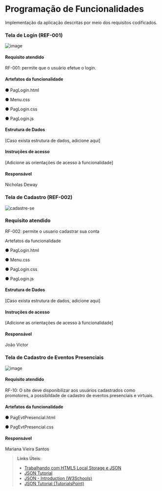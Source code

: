 # Programação de Funcionalidades

Implementação da aplicação descritas por meio dos requisitos codificados. 

### Tela de Login (REF-001)

![image](https://github.com/ICEI-PUC-Minas-PMV-ADS/ADS-EIXO-1-MARCAE/assets/65633444/84ae0549-abb5-4d0a-91cc-8279a7b18c89)


#### Requisito atendido

RF-001: permite que o usuário efetue o login.


#### Artefatos da funcionalidade

● PagLogin.html

● Menu.css

● PagLogin.css

● PagLogin.js


#### Estrutura de Dados

[Caso exista estrutura de dados, adicione aqui]


#### Instruções de acesso

[Adicione as orientações de acesso à funcionalidade]


#### Responsável
Nicholas Deway


### Tela de Cadastro (REF-002)

![cadastre-se](https://github.com/ICEI-PUC-Minas-PMV-ADS/ADS-EIXO-1-MARCAE/assets/144181666/6c1bd445-4c2e-4c7f-bb6c-cf9d6f6b83bf)


### Requisito atendido

RF-002: permite o usuario cadastrar sua conta

Artefatos da funcionalidade

● PagLogin.html

● Menu.css

● PagLogin.css

● PagLogin.js


#### Estrutura de Dados

[Caso exista estrutura de dados, adicione aqui]


#### Instruções de acesso

[Adicione as orientações de acesso à funcionalidade]


#### Responsável
João Victor



### Tela de Cadastro de Eventos Presenciais

![image](https://github.com/ICEI-PUC-Minas-PMV-ADS/ADS-EIXO-1-MARCAE/assets/32981763/483dd3ef-dfc5-4ff0-b1fa-0177dadaca45)


#### Requisito atendido

RF-10: O site deve disponibilizar aos usuários cadastrados como promotores, a possibildade de cadastro de eventos presenciais e virtuais.

#### Artefatos da funcionalidade

● PagEvtPresencial.html

● PagEvtPresencial.css

#### Responsável

Mariana Vieira Santos



> **Links Úteis**:
> - [Trabalhando com HTML5 Local Storage e JSON](https://www.devmedia.com.br/trabalhando-com-html5-local-storage-e-json/29045)
> - [JSON Tutorial](https://www.w3resource.com/JSON)
> - [JSON - Introduction (W3Schools)](https://www.w3schools.com/js/js_json_intro.asp)
> - [JSON Tutorial (TutorialsPoint)](https://www.tutorialspoint.com/json/index.htm)

